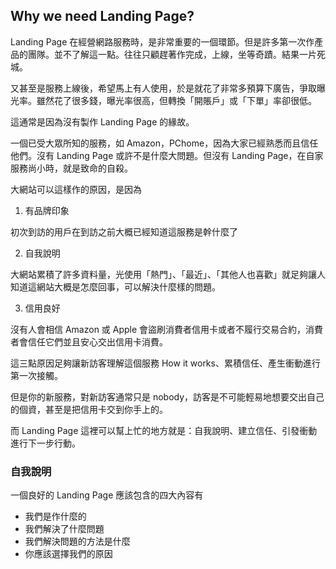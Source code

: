 ## Why we need Landing Page?

Landing Page 在經營網路服務時，是非常重要的一個環節。但是許多第一次作產品的團隊。並不了解這一點。往往只顧趕著作完成，上線，坐等奇蹟。結果一片死城。

又甚至是服務上線後，希望馬上有人使用，於是就花了非常多預算下廣告，爭取曝光率。雖然花了很多錢，曝光率很高，但轉換「開賬戶」或「下單」率卻很低。

這通常是因為沒有製作 Landing Page 的緣故。

一個已受大眾所知的服務，如 Amazon，PChome，因為大家已經熟悉而且信任他們。沒有 Landing Page 或許不是什麼大問題。但沒有 Landing Page，在自家服務尚小時，就是致命的自殺。

大網站可以這樣作的原因，是因為

1) 有品牌印象

初次到訪的用戶在到訪之前大概已經知道這服務是幹什麼了

2) 自我說明

大網站累積了許多資料量，光使用「熱門」、「最近」、「其他人也喜歡」就足夠讓人知道這網站大概是怎麼回事，可以解決什麼樣的問題。

3) 信用良好

沒有人會相信 Amazon 或 Apple 會盜刷消費者信用卡或者不履行交易合約，消費者會信任它們並且安心交出信用卡消費。


這三點原因足夠讓新訪客理解這個服務 How it works、累積信任、產生衝動進行第一次接觸。

但是你的新服務，對新訪客通常只是 nobody，訪客是不可能輕易地想要交出自己的個資，甚至是把信用卡交到你手上的。

而 Landing Page 這裡可以幫上忙的地方就是：自我說明、建立信任、引發衝動進行下一步行動。

### 自我說明

一個良好的 Landing Page 應該包含的四大內容有

* 我們是作什麼的
* 我們解決了什麼問題
* 我們解決問題的方法是什麼
* 你應該選擇我們的原因

